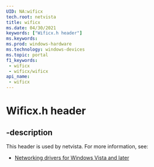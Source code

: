 ```yaml
---
UID: NA:wificx
tech.root: netvista
title: wificx
ms.date: 04/30/2021
keywords: ["Wificx.h header"]
ms.keywords: 
ms.prod: windows-hardware
ms.technology: windows-devices
ms.topic: portal
f1_keywords:
 - wificx
 - wificx/wificx
api_name:
 - wificx
---
```


# Wificx.h header


## -description

This header is used by netvista. For more information, see:

- [Networking drivers for Windows Vista and later](../_netvista/index.md)

